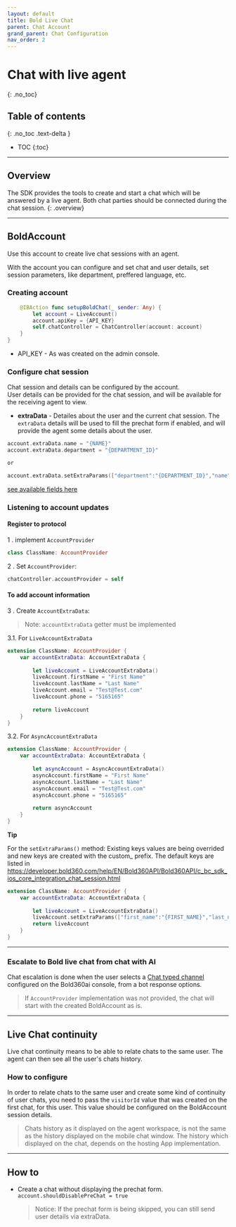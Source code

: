 ```yaml
---
layout: default
title: Bold Live Chat
parent: Chat Account
grand_parent: Chat Configuration
nav_order: 2
---
```


# Chat with live agent
{: .no_toc}

## Table of contents
{: .no_toc .text-delta }

- TOC
{:toc}

---

## Overview
The SDK provides the tools to create and start a chat which will be answered by a live agent.
Both chat parties should be connected during the chat session.
{: .overview}

---

## BoldAccount
Use this account to create live chat sessions with an agent.

With the account you can configure and set chat and user details, set session parameters, like department, preffered language, etc.

### Creating account

```swift
    @IBAction func setupBoldChat(_ sender: Any) {
        let account = LiveAccount()
        account.apiKey = {API_KEY}
        self.chatController = ChatController(account: account)
    }
}
```  
- API_KEY - As was created on the admin console.

### Configure chat session
Chat session and details can be configured by the account.   
User details can be provided for the chat session, and will be available for the receiving agent to view.   



- **extraData** - Detailes about the user and the current chat session. The `extraData` details will be used to fill the prechat form if enabled, and will provide the agent some details about the user.

```swift
account.extraData.name = "{NAME}"
account.extraData.department = "{DEPARTMENT_ID}"

or

account.extraData.setExtraParams(["department":"{DEPARTMENT_ID}","name": "{NAME}", "address": "{ADDRESS}"])
```

[see available fields here](https://developer.bold360.com/help/EN/Bold360API/Bold360API/c_bc_sdk_ios_core_integration_chat_session.html)

### Listening to account updates

#### Register to protocol

1 . implement `AccountProvider` 

```swift
class ClassName: AccountProvider
```

2 . Set `AccountProvider`:

```swift
chatController.accountProvider = self
```

#### To add account information

3 . Create `AccountExtraData`:

>Note: `accountExtraData` getter must be implemented 

3.1. For `LiveAccountExtraData`

```swift
extension ClassName: AccountProvider {
    var accountExtraData: AccountExtraData {
        
        let liveAccount = LiveAccountExtraData()
        liveAccount.firstName = "First Name"
        liveAccount.lastName = "Last Name"
        liveAccount.email = "Test@Test.com"
        liveAccount.phone = "5165165"
        
        return liveAccount
    }
}
```

3.2. For `AsyncAccountExtraData`

```swift
extension ClassName: AccountProvider {
    var accountExtraData: AccountExtraData {
        
        let asyncAccount = AsyncAccountExtraData()
        asyncAccount.firstName = "First Name"
        asyncAccount.lastName = "Last Name"
        asyncAccount.email = "Test@Test.com"
        asyncAccount.phone = "5165165"
        
        return asyncAccount
    }
}
```

**Tip**

For the `setExtraParams()` method:
Existing keys values are being overrided and new keys are created with the custom_ prefix. The default keys are listed in https://developer.bold360.com/help/EN/Bold360API/Bold360API/c_bc_sdk_ios_core_integration_chat_session.html

```swift
extension ClassName: AccountProvider {
    var accountExtraData: AccountExtraData {
        
        let liveAccount = LiveAccountExtraData()
        liveAccount.setExtraParams(["first_name":"{FIRST_NAME}","last_name":"{Last_Name}"])        
        return liveAccount
    }
}
```
---

### Escalate to Bold live chat from chat with AI
Chat escalation is done when the user selects a [Chat typed channel](https://support.nanorep.com/API-Integrations/Chat-Integration/1009694282/How-to-integrate-LiveChat-Inc-chat.html) configured on the Bold360ai console, from a bot response options.

> If `AccountProvider` implementation was not provided, the chat will start with the created BoldAccount as is.

--- 

## Live Chat continuity
Live chat continuity means to be able to relate chats to the same user. The agent can then see all the user's chats history.

### How to configure
In order to relate chats to the same user and create some kind of continuity of user chats, you need to pass the `visitorId` value that was created on the first chat, for this user.
This value should be configured on the BoldAccount session details.

> Chats history as it displayed on the agent workspace, is not the same as the history displayed on the mobile chat window. The history which displayed on the chat, depends on the hosting App implementation. 


---

## How to


- Create a chat without displaying the prechat form.   
`account.shouldDisablePreChat = true`   
  > Notice: If the prechat form is being skipped, you can still send user details via extraData.
  
